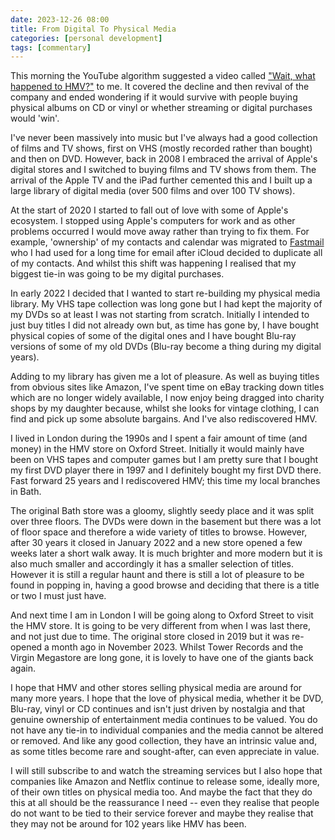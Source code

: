 ```yaml
---
date: 2023-12-26 08:00
title: From Digital To Physical Media
categories: [personal development]
tags: [commentary]
---
```


This morning the YouTube algorithm suggested a video called ["Wait, what happened to HMV?"](https://youtu.be/5HjX6RtOoBY) to me. It covered the decline and then revival of the company and ended wondering if it would survive with people buying physical albums on CD or vinyl or whether streaming or digital purchases would 'win'.

I've never been massively into music but I've always had a good collection of films and TV shows, first on VHS (mostly recorded rather than bought) and then on DVD. However, back in 2008 I embraced the arrival of Apple's digital stores and I switched to buying films and TV shows from them. The arrival of the Apple TV and the iPad further cemented this and I built up a large library of digital media (over 500 films and over 100 TV shows).

At the start of 2020 I started to fall out of love with some of Apple's ecosystem. I stopped using Apple's computers for work and as other problems occurred I would move away rather than trying to fix them. For example, 'ownership' of my contacts and calendar was migrated to [Fastmail](https://www.fastmail.com) who I had used for a long time for email after iCloud decided to duplicate all of my contacts. And whilst this shift was happening I realised that my biggest tie-in was going to be my digital purchases.

In early 2022 I decided that I wanted to start re-building my physical media library. My VHS tape collection was long gone but I had kept the majority of my DVDs so at least I was not starting from scratch. Initially I intended to just buy titles I did not already own but, as time has gone by, I have bought physical copies of some of the digital ones and I have bought Blu-ray versions of some of my old DVDs (Blu-ray become a thing during my digital years).

Adding to my library has given me a lot of pleasure. As well as buying titles from obvious sites like Amazon, I've spent time on eBay tracking down titles which are no longer widely available, I now enjoy being dragged into charity shops by my daughter because, whilst she looks for vintage clothing, I can find and pick up some absolute bargains. And I've also rediscovered HMV.

I lived in London during the 1990s and I spent a fair amount of time (and money) in the HMV store on Oxford Street. Initially it would mainly have been on VHS tapes and computer games but I am pretty sure that I bought my first DVD player there in 1997 and I definitely bought my first DVD there. Fast forward 25 years and I rediscovered HMV; this time my local branches in Bath.

The original Bath store was a gloomy, slightly seedy place and it was split over three floors. The DVDs were down in the basement but there was a lot of floor space and therefore a wide variety of titles to browse. However, after 30 years it closed in January 2022 and a new store opened a few weeks later a short walk away. It is much brighter and more modern but it is also much smaller and accordingly it has a smaller selection of titles. However it is still a regular haunt and there is still a lot of pleasure to be found in popping in, having a good browse and deciding that there is a title or two I must just have.

And next time I am in London I will be going along to Oxford Street to visit the HMV store. It is going to be very different from when I was last there, and not just due to time. The original store closed in 2019 but it was re-opened a month ago in November 2023. Whilst Tower Records and the Virgin Megastore are long gone, it is lovely to have one of the giants back again.

I hope that HMV and other stores selling physical media are around for many more years. I hope that the love of physical media, whether it be DVD, Blu-ray, vinyl or CD continues and isn't just driven by nostalgia and that genuine ownership of entertainment media continues to be valued. You do not have any tie-in to individual companies and the media cannot be altered or removed. And like any good collection, they have an intrinsic value and, as some titles become rare and sought-after, can even appreciate in value.

I will still subscribe to and watch the streaming services but I also hope that companies like Amazon and Netflix continue to release some, ideally more, of their own titles on physical media too. And maybe the fact that they do this at all should be the reassurance I need -- even they realise that people do not want to be tied to their service forever and maybe they realise that they may not be around for 102 years like HMV has been.

